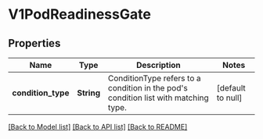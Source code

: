 # V1PodReadinessGate

## Properties
Name | Type | Description | Notes
------------ | ------------- | ------------- | -------------
**condition_type** | **String** | ConditionType refers to a condition in the pod&#39;s condition list with matching type. | [default to null]

[[Back to Model list]](../README.md#documentation-for-models) [[Back to API list]](../README.md#documentation-for-api-endpoints) [[Back to README]](../README.md)


